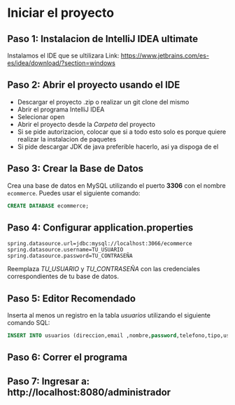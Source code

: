 # Iniciar el proyecto

## Paso 1: Instalacion de IntelliJ IDEA ultimate
Instalamos el IDE que se ultilizara
Link: https://www.jetbrains.com/es-es/idea/download/?section=windows

## Paso 2: Abrir el proyecto usando el IDE
* Descargar el proyecto .zip o realizar un git clone del mismo
* Abrir el programa IntelliJ IDEA
* Selecionar open
* Abrir el proyecto desde la *Carpeta* del proyecto
* Si se pide autorizacion, colocar que si a todo esto solo es porque quiere realizar la instalacion de paquetes
* Si pide descargar JDK de java preferible hacerlo, asi ya dispoga de el

## Paso 3: Crear la Base de Datos

Crea una base de datos en MySQL utilizando el puerto **3306** con el nombre `ecommerce`. Puedes usar el siguiente comando:

```sql
CREATE DATABASE ecommerce;
```
## Paso 4: Configurar application.properties

```properties
spring.datasource.url=jdbc:mysql://localhost:3066/ecommerce
spring.datasource.username=TU_USUARIO
spring.datasource.password=TU_CONTRASEÑA
```
Reemplaza *TU_USUARIO* y *TU_CONTRASEÑA* con las credenciales correspondientes de tu base de datos.

## Paso 5: Editor Recomendado
Inserta al menos un registro en la tabla *usuarios* utilizando el siguiente comando SQL:
```sql
INSERT INTO usuarios (direccion,email ,nombre,password,telefono,tipo,username) values ("admin","admin","admin","adminadmin123","admin","admin","admin");
```

## Paso 6: Correr el programa 
## Paso 7: Ingresar a: http://localhost:8080/administrador
